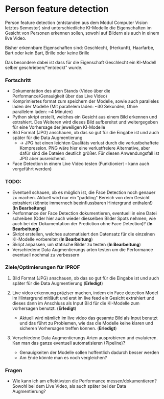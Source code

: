 # Person feature detection
Person feature detection (entstanden aus dem Modul Computer Vision letztes Semester) sind unterschiedliche KI-Modelle die Eigenschaften im Gesicht von Personen erkennen sollen, sowohl auf Bildern als auch in einem live Video.

Bisher erkennbare Eigenschaften sind: Geschlecht, (Herkunft), Haarfarbe, Bart oder kein Bart, Brille oder keine Brille

Das besondere dabei ist dass für die Eigenschaft Geschlecht ein KI-Modell selber geschrieben/"entdeckt" wurde.

### Fortschritt
- Dokumentation des alten Stands (Video über die Performance/Genauigkeit über das Live Video)
- Komprimiertes format zum speichern der Modelle, sowie auch paralleles laden der Modelle (Mit parallelem laden: ~30 Sekunden, Ohne parallelem laden: ~4 Minuten)
- Python skript erstellt, welches ein Gesicht aus einem Bild erkennen und extrahiert. Des Weiteren wird dieses Bild aufbereitet und weitergegeben für eine Vorhersage der jeweiligen KI-Modelle
- Bild Format (JPG) anschauen, ob das so gut für die Eingabe ist und auch später für die Data Augmentierung
    - -> JPG hat einen leichten Qualitäts verlust durch die verlustbehaftete Kompression. PNG wäre hier eine verlustfreiere Alternative, aber dafür sind die Dateien deutlich größer. Für diesen Anwendungsfall ist JPG aber ausreichend.
- Face Detection in einem Live Video testen (Funktioniert - kann auch vorgeführt werden)

### TODO:
- Eventuell schauen, ob es möglich ist, die Face Detection noch genauer zu machen. Aktuell wird nur ein "padding" Bereich von dem Gesicht extrahiert (könnte immernoch beeinflussbaren Hintergrund enthalen!) (**In Bearbeitung**)
- Performance der Face Detection dokumentieren, eventuell in eine Datei schreiben (Oder hier auch wieder diesselben Bilder Spots nehmen, wie auch bei der Dokumentation der Prediction ohne Face Detection)? (**In Bearbeitung**)
- Skript erstellen, welches automatisiert den Datensatz für die einzelnen KI-Modelle vorbereitet (**In Bearbeitung**)
- Skript anpassen, um statische Bilder zu testen (**In Bearbeitung**)
- Verschiedene Data Augmentierungs arten testen um die Performance eventuell nochmal zu verbessern


### Ziele/Optimierungen für IPROF
1. Bild Format (JPG) anschauen, ob das so gut für die Eingabe ist und auch später für die Data Augmentierung (**Erledigt**)

2. Live video erkennung präziser machen, indem ein Face detection Model im Hintergrund mitläuft und erst im live feed ein Gesicht extrahiert und dieses dann im Anschluss als Input Bild für die KI-Modelle zum vorhersagen benutzt. (**Erledigt**)
    - Aktuell wird nämlich im live video das gesamte Bild als Input benutzt und das führt zu Problemen, wie das die Modelle keine klaren und sicheren Vorhersagen treffen können. (**Erledigt**)

3. Verschiedene Data Augmentierungs Arten ausprobieren und evaluieren. Kan man das ganze eventuell automatisieren (Pipeline)?
    - Genauigkeiten der Modelle sollen hoffentlich dadurch besser werden
    - Am Ende könnte man es noch vergleichen?


### Fragen
- Wie kann ich am effektivsten die Performance messen/dokumentieren? Sowohl bei dem Live Video, als auch später bei der Data Augmentierung?